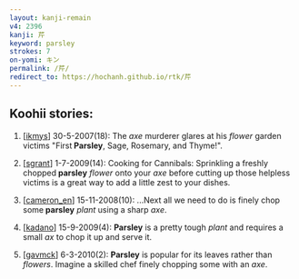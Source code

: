 ```yaml
---
layout: kanji-remain
v4: 2396
kanji: 芹
keyword: parsley
strokes: 7
on-yomi: キン
permalink: /芹/
redirect_to: https://hochanh.github.io/rtk/芹
---
```


## Koohii stories: 

1) [<a href="http://kanji.koohii.com/profile/ikmys">ikmys</a>] 30-5-2007(18): The <em>axe</em> murderer glares at his <em>flower</em> garden victims &quot;First<strong> Parsley</strong>, Sage, Rosemary, and Thyme!&quot;.

2) [<a href="http://kanji.koohii.com/profile/sgrant">sgrant</a>] 1-7-2009(14): Cooking for Cannibals: Sprinkling a freshly chopped<strong> parsley</strong> <em>flower</em> onto your <em>axe</em> before cutting up those helpless victims is a great way to add a little zest to your dishes.

3) [<a href="http://kanji.koohii.com/profile/cameron_en">cameron_en</a>] 15-11-2008(10): ...Next all we need to do is finely chop some<strong> parsley</strong> <em>plant</em> using a sharp <em>axe</em>.

4) [<a href="http://kanji.koohii.com/profile/kadano">kadano</a>] 15-9-2009(4): <strong>Parsley</strong> is a pretty tough <em>plant</em> and requires a small <em>ax</em> to chop it up and serve it.

5) [<a href="http://kanji.koohii.com/profile/gavmck">gavmck</a>] 6-3-2010(2): <strong>Parsley</strong> is popular for its leaves rather than <em>flowers</em>. Imagine a skilled chef finely chopping some with an <em>axe</em>.

